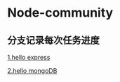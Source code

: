# Node-community

## 分支记录每次任务进度

[1.hello express](https://github.com/Zegendary/Node-community/tree/hello-express)

[2.hello mongoDB](https://github.com/Zegendary/Node-community/tree/hello-mongoose)